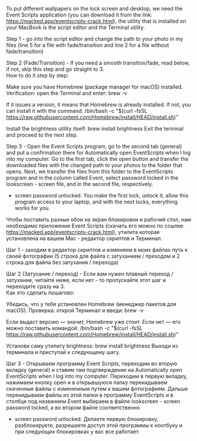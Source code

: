To put different wallpapers on the lock screen and desktop, 
we need the Event Scripts application (you can download it from the link: https://macked.app/eventscripts-crack.html), 
the utility that is installed on your MacBook is the script editor and the Terminal utility.

Step 1 - go into the script editor and change the path to your photo in my files (line 5 for a file with fade/transition and line 2 for a file without fade/transition)

Step 2 (Fade/Transition) - If you need a smooth transition/fade, read below, if not, skip this step and go straight to 3.  
How to do it step by step:

Make sure you have Homebrew (package manager for macOS) installed.
Verification: open the Terminal and enter:
brew -v

If it issues a version, it means that Homebrew is already installed. If not, you can install it with the command:
/bin/bash -c "$(curl -fsSL https://raw.githubusercontent.com/Homebrew/install/HEAD/install.sh)"

Install the brightness utility itself:
brew install brightness
Exit the terminal and proceed to the next step.

Step 3 - Open the Event Scripts program, go to the second tab (general) and put a confirmation there for Automatically open EventScripts when I log into my computer. 
Go to the first tab, click the open button and transfer the downloaded files with the changed path to your photos to the folder that opens. 
Next, we transfer the files from this folder to the EventScripts program and in the column called Event, select password locked in the lookscreen - screen file, and in the second file, respectively. 
- screen password unlocked. You make the first lock, unlock it, allow this program access to your laptop, and with the next locks, everything works for you.



Чтобы поставить разные обои на экран блокировки и рабочий стол, 
нам необходимо приложение Event Scripts (скачать его можно по ссылке: https://macked.app/eventscripts-crack.html), 
утилита которая установлена на вашем Mac - редактор скриптов и Терминал. 

Шаг 1 - заходим в редактор скриптов и изменяем в моих файлах путь к своей фотографии (5 строка для файла с затуханием / преходом и 2 строка для файла без затухания / перехода)

Шаг 2 (Затухание / переход) - Если вам нужен плавный переход / затухание, читайте ниже, если нет - то пропускайте этот шаг и переходите сразу на 3.  
Как это сделать пошагово:

Убедись, что у тебя установлен Homebrew (менеджер пакетов для macOS).
Проверка: открой Терминал и введи:
brew -v

Если выдаст версию — значит, Homebrew уже стоит. Если нет — его можно поставить командой:
/bin/bash -c "$(curl -fsSL https://raw.githubusercontent.com/Homebrew/install/HEAD/install.sh)"

Установи саму утилиту brightness:
brew install brightness
Выходи из терминала и приступай к следующему шагу.

Шаг 3 - Открываем программу Event Scripts, переходим во вторую вкладку (general) и ставим там подтверждение на Automatically open EventScripts when I log into my computer. 
Переходим в первую вкладку, нажимаем кнопку open и в открывшуюся папку перекидываем скаченные файлы с измененным путем к вашим фотографиям. 
Дальше перекидываем файлы из этой папки в программу EventScripts и в столбце под названием Event выбираем в файле lookscreen - screen password locked, а во втором файле соответственно 
- screen password unlocked. Делаете первую блокировку, разблокируете, разрешаете доступ этой программы к ноотбуку и при следующих блокировках у вас все работает. 

